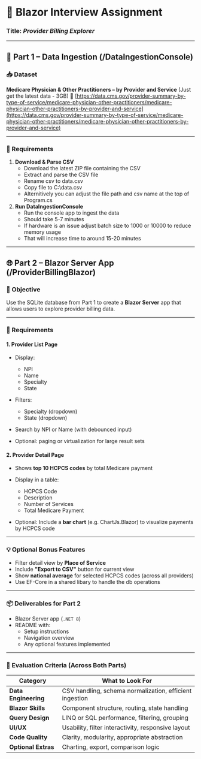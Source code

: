 # 🧪 Blazor Interview Assignment

### **Title:** _Provider Billing Explorer_

---

## 🧩 Part 1 – Data Ingestion (/DataIngestionConsole)

### 📥 Dataset

**Medicare Physician & Other Practitioners – by Provider and Service** (Just get the latest data - 3GB) 
🔗 [https://data.cms.gov/provider-summary-by-type-of-service/medicare-physician-other-practitioners/medicare-physician-other-practitioners-by-provider-and-service](https://data.cms.gov/provider-summary-by-type-of-service/medicare-physician-other-practitioners/medicare-physician-other-practitioners-by-provider-and-service)

---

### 🧱 Requirements

1. **Download & Parse CSV**
    - Download the latest ZIP file containing the CSV
    - Extract and parse the CSV file
    - Rename csv to data.csv
    - Copy file to C:\data.csv
    - Alternitively you can adjust the file path and csv name at the top of Program.cs
2. **Run DataIngestionConsole**
    - Run the console app to ingest the data
    - Should take 5-7 minutes
    - If hardware is an issue adjust batch size to 1000 or 10000 to reduce memory usage
    - That will increase time to around 15-20 minutes


---

## 🌐 Part 2 – Blazor Server App (/ProviderBillingBlazor)

### 🎯 Objective

Use the SQLite database from Part 1 to create a **Blazor Server** app that allows users to explore provider billing data.

---

### 🧱 Requirements

#### 1. **Provider List Page**

- Display: 
    - NPI
    - Name
    - Specialty
    - State
    
- Filters:
    - Specialty (dropdown)
    - State (dropdown)
    
- Search by NPI or Name (with debounced input)
- Optional: paging or virtualization for large result sets

#### 2. **Provider Detail Page**

- Shows **top 10 HCPCS codes** by total Medicare payment
- Display in a table:
    - HCPCS Code
    - Description
    - Number of Services
    - Total Medicare Payment
    
- Optional: Include a **bar chart** (e.g. ChartJs.Blazor) to visualize payments by HCPCS code

---

### 💡 Optional Bonus Features

- Filter detail view by **Place of Service**
- Include **"Export to CSV"** button for current view
- Show **national average** for selected HCPCS codes (across all providers)
- Use EF-Core in a shared libary to handle the db operations


---

### 📦 Deliverables for Part 2

- Blazor Server app (`.NET 8`) 
- README with:
    - Setup instructions
    - Navigation overview
    - Any optional features implemented

---

### 🧪 Evaluation Criteria (Across Both Parts)

| Category             | What to Look For                                        |
| -------------------- | ------------------------------------------------------- |
| **Data Engineering** | CSV handling, schema normalization, efficient ingestion |
| **Blazor Skills**    | Component structure, routing, state handling            |
| **Query Design**     | LINQ or SQL performance, filtering, grouping            |
| **UI/UX**            | Usability, filter interactivity, responsive layout      |
| **Code Quality**     | Clarity, modularity, appropriate abstraction            |
| **Optional Extras**  | Charting, export, comparison logic                      |
